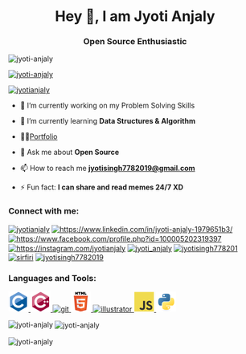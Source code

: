 <h1 align="center">Hey 👋, I am Jyoti Anjaly</h1>
<h3 align="center">Open Source Enthusiastic</h3>

<p align="left"> <img src="https://komarev.com/ghpvc/?username=jyoti-anjaly&label=Profile%20views&color=0e75b6&style=flat" alt="jyoti-anjaly" /> </p>

<p align="left"> <a href="https://github.com/ryo-ma/github-profile-trophy"><img src="https://github-profile-trophy.vercel.app/?username=jyoti-anjaly" alt="jyoti-anjaly" /></a> </p>

<p align="left"> <a href="https://twitter.com/jyotianjaly" target="blank"><img src="https://img.shields.io/twitter/follow/jyotianjaly?logo=twitter&style=for-the-badge" alt="jyotianjaly" /></a> </p>

- 🔭 I’m currently working on my Problem Solving Skills  

- 🌱 I’m currently learning **Data Structures & Algorithm**

- 👨‍💻[Portfolio](https://jyoti-anjaly.github.io/portfolio/)

- 💬 Ask me about **Open Source**

- 📫 How to reach me **jyotisingh7782019@gmail.com**

- ⚡ Fun fact: **I can share and read memes 24/7 XD**

<h3 align="left">Connect with me:</h3>
<p align="left">
<a href="https://twitter.com/jyotianjaly" target="blank"><img align="center" src="https://raw.githubusercontent.com/rahuldkjain/github-profile-readme-generator/master/src/images/icons/Social/twitter.svg" alt="jyotianjaly" height="30" width="40" /></a>
<a href="https://linkedin.com/in/https://www.linkedin.com/in/jyoti-anjaly-1979651b3/" target="blank"><img align="center" src="https://raw.githubusercontent.com/rahuldkjain/github-profile-readme-generator/master/src/images/icons/Social/linked-in-alt.svg" alt="https://www.linkedin.com/in/jyoti-anjaly-1979651b3/" height="30" width="40" /></a>
<a href="https://fb.com/https://www.facebook.com/profile.php?id=100005202319397" target="blank"><img align="center" src="https://raw.githubusercontent.com/rahuldkjain/github-profile-readme-generator/master/src/images/icons/Social/facebook.svg" alt="https://www.facebook.com/profile.php?id=100005202319397" height="30" width="40" /></a>
<a href="https://instagram.com/https://instagram.com/jyotianjaly" target="blank"><img align="center" src="https://raw.githubusercontent.com/rahuldkjain/github-profile-readme-generator/master/src/images/icons/Social/instagram.svg" alt="https://instagram.com/jyotianjaly" height="30" width="40" /></a>
<a href="https://www.codechef.com/users/jyoti_anjaly" target="blank"><img align="center" src="https://cdn.jsdelivr.net/npm/simple-icons@3.1.0/icons/codechef.svg" alt="jyoti_anjaly" height="30" width="40" /></a>
<a href="https://www.hackerrank.com/jyotianjaly" target="blank"><img align="center" src="https://raw.githubusercontent.com/rahuldkjain/github-profile-readme-generator/master/src/images/icons/Social/hackerrank.svg" alt="jyotisingh778201" height="30" width="40" /></a>
<a href="https://codeforces.com/profile/jyotianjaly" target="blank"><img align="center" src="https://cdn.jsdelivr.net/npm/simple-icons@3.0.1/icons/leetcode.svg" alt="sirfiri" height="30" width="40" /></a>
<a href="https://auth.geeksforgeeks.org/user/jyotisingh7782019" target="blank"><img align="center" src="https://raw.githubusercontent.com/rahuldkjain/github-profile-readme-generator/master/src/images/icons/Social/geeks-for-geeks.svg" alt="jyotisingh7782019" height="30" width="40" /></a>
</p>

<h3 align="left">Languages and Tools:</h3>
<p align="left"> <a href="https://www.cprogramming.com/" target="_blank"> <img src="https://raw.githubusercontent.com/devicons/devicon/master/icons/c/c-original.svg" alt="c" width="40" height="40"/> </a> <a href="https://www.w3schools.com/cpp/" target="_blank"> <img src="https://raw.githubusercontent.com/devicons/devicon/master/icons/cplusplus/cplusplus-original.svg" alt="cplusplus" width="40" height="40"/> </a> <a href="https://git-scm.com/" target="_blank"> <img src="https://www.vectorlogo.zone/logos/git-scm/git-scm-icon.svg" alt="git" width="40" height="40"/> </a> <a href="https://www.w3.org/html/" target="_blank"> <img src="https://raw.githubusercontent.com/devicons/devicon/master/icons/html5/html5-original-wordmark.svg" alt="html5" width="40" height="40"/> </a> <a href="https://www.adobe.com/in/products/illustrator.html" target="_blank"> <img src="https://www.vectorlogo.zone/logos/adobe_illustrator/adobe_illustrator-icon.svg" alt="illustrator" width="40" height="40"/> </a> <a href="https://developer.mozilla.org/en-US/docs/Web/JavaScript" target="_blank"> <img src="https://raw.githubusercontent.com/devicons/devicon/master/icons/javascript/javascript-original.svg" alt="javascript" width="40" height="40"/> </a> <a href="https://www.python.org" target="_blank"> <img src="https://raw.githubusercontent.com/devicons/devicon/master/icons/python/python-original.svg" alt="python" width="40" height="40"/> </a> </p>

<p><img align="left" src="https://github-readme-stats.vercel.app/api/top-langs?username=jyoti-anjaly&show_icons=true&locale=en&layout=compact" alt="jyoti-anjaly" /></p>

<p>&nbsp;<img align="center" src="https://github-readme-stats.vercel.app/api?username=jyoti-anjaly&show_icons=true&locale=en" alt="jyoti-anjaly" /></p>

<p><img align="center" src="https://github-readme-streak-stats.herokuapp.com/?user=jyoti-anjaly&" alt="jyoti-anjaly" /></p>
